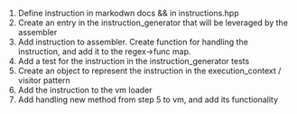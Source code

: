1) Define instruction in markodwn docs && in instructions.hpp
2) Create an entry in the instruction_generator that will be leveraged by the assembler
3) Add instruction to assembler. Create function for handling the instruction, and add it to the regex->func map.
4) Add a test for the instruction in the instruction_generator tests
5) Create an object to represent the instruction in the execution_context / visitor pattern
6) Add the instruction to the vm loader
7) Add handling new method from step 5 to vm, and add its functionality 
